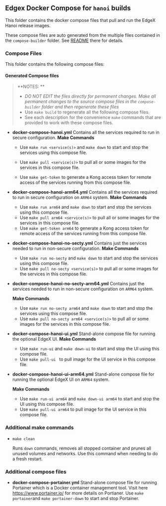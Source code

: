 ## Edgex Docker Compose for `hanoi` builds

This folder contains the docker compose files that pull and run the EdgeX Hanoi release images. 

These compose files are auto generated from the multiple files contained in the `compose-builder` folder. See [README](../../../compose-builder/README.md) there for details.

### Compose Files

This folder contains the following compose files:

#### Generated Compose files

> **NOTES: **
>
> - *DO NOT EDIT the files directly for permanent changes. Make all permanent changes to the source compose files in the `compose-builder` folder and then regenerate these files*
> - Use `make build` to regenerate all the following compose files.
> - See each description for the convenience `make` commands that are provided to work with these compose files.

- **docker-compose-hanoi.yml**
    Contains all the services required to run in secure configuration. 
    **Make Commands** 
    
     - Use `make run <service(s)>` and `make down` to start and stop the services using this compose file.
    
     - Use `make pull <service(s)>` to pull all or some images for the services in this compose file.
    
     - Use `make get-token` to generate a Kong access token for remote access of the services running from this compose file.
    
- **docker-compose-hanoi-arm64.yml**
    Contains all the services required to run in secure configuration on `ARM64` system. 
    **Make Commands** 
    
     - Use `make run arm64` and `make down` to start and stop the services using this compose file.
     - Use `make pull arm64 <service(s)>` to pull all or some images for the services in this compose file.
     - Use `make get-token arm64` to generate a Kong access token for remote access of the services running from this compose file.
    
- **docker-compose-hanoi-no-secty.yml**
    Contains just the services needed to run in non-secure configuration. 
    **Make Commands**

    - Use `make run no-secty` and `make down` to start and stop the services using this compose file.
    - Use `make pull no-secty <service(s)>` to pull all or some images for the services in this compose file.
    
- **docker-compose-hanoi-no-secty-arm64.yml**
    Contains just the services needed to run in non-secure configuration on `ARM64` system. 
    
    **Make Commands**
    
    - Use `make run no-secty arm64` and `make down` to start and stop the services using this compose file.
    - Use `make pull no-secty arm64 <service(s)>` to pull all or some images for the services in this compose file.
    
- **docker-compose-hanoi-ui.yml**
    Stand-alone compose file for running the optional EdgeX UI.
    **Make Commands**
    
    - Use `make run-ui` and `make down-ui` to start and stop the UI using this compose file.
    - Use `make pull-ui ` to pull image for the UI service in this compose file.
    
- **docker-compose-hanoi-ui-arm64.yml**
    Stand-alone compose file for running the optional EdgeX UI on `ARM64` system.
    
    **Make Commands**
    
    - Use `make run-ui arm64` and `make down-ui arm64` to start and stop the UI using this compose file.
    - Use `make pull-ui arm64`  to pull image for the UI service in this compose file.

### Additional make commands
  
- `make clean`

    Runs `down` commands, removes all stopped container and prunes all unused volumes and networks. Use this command when needing to do a fresh restart.

### Additional compose files

- **docker-compose-portainer.yml**
    Stand-alone compose file for running Portainer which is a  Docker container management tool. Visit here https://www.portainer.io/ for more details on Portianer.
    Use `make portainer`and `make portainer-down` to start and stop Portainer.
